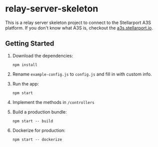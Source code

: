 # relay-server-skeleton

This is a relay server skeleton project to connect to the Stellarport A3S platform. If you don't know what A3S is, checkout the [a3s.stellarport.io](documentation).

## Getting Started

1. Download the dependencies:
   ```
   npm install
   ```

2. Rename `example-config.js` to `config.js` and fill in with custom info.

3. Run the app:
   ```
   npm start
   ```

4. Implement the methods in `/controllers`

5. Build a production bundle:
   ```
   npm start -- build
   ```

6. Dockerize for production:
   ```
   npm start -- dockerize
   ```
